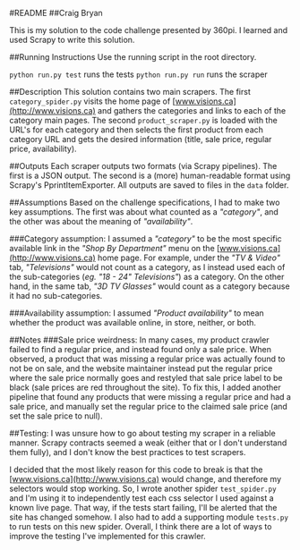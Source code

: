 #README
##Craig Bryan

This is my solution to the code challenge presented by 360pi. I learned and used Scrapy to write this solution. 

##Running Instructions
Use the running script in the root directory.

`python run.py test` runs the tests
`python run.py run` runs the scraper

##Description
This solution contains two main scrapers. The first `category_spider.py` visits the home page of [www.visions.ca](http://www.visions.ca) and gathers the categories and links to each of the category main pages. The second `product_scraper.py` is loaded with the URL's for each category and then selects the first product from each category URL and gets the desired information (title, sale price, regular price, availability).

##Outputs
Each scraper outputs two formats (via Scrapy pipelines). The first is a JSON output. The second is a (more) human-readable format using Scrapy's PprintItemExporter. All outputs are saved to files in the `data` folder.

##Assumptions
Based on the challenge specifications, I had to make two key assumptions. The first was about what counted as a _"category"_, and the other was about the meaning of _"availability"_.

###Category assumption:
I assumed a _"category"_ to be the most specific available link in the _"Shop By Department"_ menu on the [www.visions.ca](http://www.visions.ca) home page. For example, under the _"TV & Video"_ tab, _"Televisions"_ would not count as a category, as I instead used each of the sub-categories (_eg._ _"18 - 24" Televisions"_) as a category. On the other hand, in the same tab, _"3D TV Glasses"_ would count as a category because it had no sub-categories.  

###Availability assumption:
I assumed _"Product availability"_ to mean whether the product was available online, in store, neither, or both.

##Notes
###Sale price weirdness:
In many cases, my product crawler failed to find a regular price, and instead found only a sale price. When observed, a product that was missing a regular price was actually found to not be on sale, and the website maintainer instead put the regular price where the sale price normally goes and restyled that sale price label to be black (sale prices are red throughout the site). To fix this, I added another pipeline that found any products that were missing a regular price and had a sale price, and manually set the regular price to the claimed sale price (and set the sale price to null).

##Testing:
I was unsure how to go about testing my scraper in a reliable manner. Scrapy contracts seemed a weak (either that or I don't understand them fully), and I don't know the best practices to test scrapers. 

I decided that the most likely reason for this code to break is that the [www.visions.ca](http://www.visions.ca) would change, and therefore my selectors would stop working. So, I wrote another spider `test_spider.py` and I'm using it to independently test each css selector I used against a known live page. That way, if the tests start failing, I'll be alerted that the site has changed somehow. I also had to add a supporting module `tests.py` to run tests on this new spider. Overall, I think there are a lot of ways to improve the testing I've implemented for this crawler.